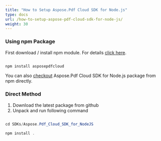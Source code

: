 ```yaml
---
title: "How to Setup Aspose.Pdf Cloud SDK for Node.js"
type: docs
url: /how-to-setup-aspose-pdf-cloud-sdk-for-node-js/
weight: 30
---
```


### **Using npm Package**
First download / install npm module. For details [click here](https://docs.npmjs.com/getting-started/installing-node).

```java

npm install asposepdfcloud

```

You can also [checkout](https://www.npmjs.com/package/asposepdfcloud) Aspose.Pdf Cloud SDK for Node.js package from npm directly.
### **Direct Method**
1. Download the latest package from github
2. Unpack and run following command

```java

cd SDKs/Aspose.Pdf_Cloud_SDK_for_NodeJS

npm install .

```
